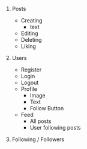 1. Posts
    - Creating
        - text
    - Editing
    - Deleting
    - Liking


2. Users
    - Register
    - Login
    - Logout
    - Profile
        - Image
        - Text
        - Follow Button
    - Feed
        - All posts
        - User following posts

3. Following / Followers

